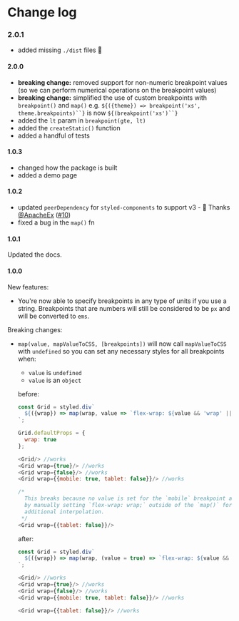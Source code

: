 
# Change log

### 2.0.1

- added missing `./dist` files 😬

#### 2.0.0

- **breaking change:** removed support for non-numeric breakpoint values (so we can perform numerical operations on the breakpoint values)
- **breaking change:** simplified the use of custom breakpoints with `breakpoint()` and `map()` e.g. `${({theme}) => breakpoint('xs', theme.breakpoints)``}` is now `${(breakpoint('xs')``}`
- added the `lt` param in `breakpoint(gte, lt)`
- added the `createStatic()` function
- added a handful of tests

#### 1.0.3

- changed how the package is built
- added a demo page

#### 1.0.2

- updated `peerDependency` for `styled-components` to support v3 - 👏 Thanks [@ApacheEx](https://github.com/ApacheEx) ([#10](https://github.com/jameslnewell/styled-components-breakpoint/pull/10))
- fixed a bug in the `map()` fn

#### 1.0.1

Updated the docs.

#### 1.0.0

New features:

- You're now able to specify breakpoints in any type of units if you use a string. Breakpoints that are numbers will still be considered to be `px` and will be converted to `ems`.

Breaking changes:

- `map(value, mapValueToCSS, [breakpoints])` will now call `mapValueToCSS` with `undefined` so you can set any necessary styles for all breakpoints when:
  - `value` is `undefined`
  - `value` is an `object`

  before:
  
  ```js
  const Grid = styled.div`
    ${({wrap}) => map(wrap, value => `flex-wrap: ${value && 'wrap' || 'nowrap'};`)}
  `;

  Grid.defaultProps = {
    wrap: true
  };

  <Grid/> //works
  <Grid wrap={true}/> //works
  <Grid wrap={false}/> //works
  <Grid wrap={{mobile: true, tablet: false}}/> //works
  
  /*
    This breaks because no value is set for the `mobile` breakpoint and CSS defaults to `nowrap`. This is easily fixed
    by manually setting `flex-wrap: wrap;` outside of the `map()` for all breakpoints... but for complex fns this may require
    additional interpolation.
   */
  <Grid wrap={{tablet: false}}/>

  ```

  after:
  
  ```js
  const Grid = styled.div`
    ${({wrap}) => map(wrap, (value = true) => `flex-wrap: ${value && 'wrap' || 'nowrap'};`)}
  `;

  <Grid/> //works
  <Grid wrap={true}/> //works
  <Grid wrap={false}/> //works
  <Grid wrap={{mobile: true, tablet: false}}/> //works

  <Grid wrap={{tablet: false}}/> //works

  ```

